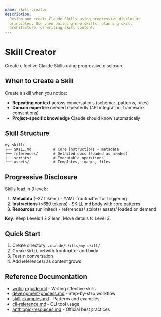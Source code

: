 ```yaml
---
name: skill-creator
description:
  Design and create Claude Skills using progressive disclosure
  principles. Use when building new skills, planning skill
  architecture, or writing skill content.
---
```


# Skill Creator

Create effective Claude Skills using progressive disclosure.

## When to Create a Skill

Create a skill when you notice:

- **Repeating context** across conversations (schemas, patterns,
  rules)
- **Domain expertise** needed repeatedly (API integration, framework
  conventions)
- **Project-specific knowledge** Claude should know automatically

## Skill Structure

```
my-skill/
├── SKILL.md          # Core instructions + metadata
├── references/       # Detailed docs (loaded as needed)
├── scripts/          # Executable operations
└── assets/           # Templates, images, files
```

## Progressive Disclosure

Skills load in 3 levels:

1. **Metadata** (~27 tokens) - YAML frontmatter for triggering
2. **Instructions** (<680 tokens) - SKILL.md body with core patterns
3. **Resources** (unlimited) - references/ scripts/ assets/ loaded on
   demand

**Key**: Keep Levels 1 & 2 lean. Move details to Level 3.

## Quick Start

1. Create directory: `.claude/skills/my-skill/`
2. Create `SKILL.md` with frontmatter and body
3. Test in conversation
4. Add references/ as content grows

## Reference Documentation

- [writing-guide.md](references/writing-guide.md) - Writing effective
  skills
- [development-process.md](references/development-process.md) -
  Step-by-step workflow
- [skill-examples.md](references/skill-examples.md) - Patterns and
  examples
- [cli-reference.md](references/cli-reference.md) - CLI tool usage
- [anthropic-resources.md](references/anthropic-resources.md) -
  Official best practices
